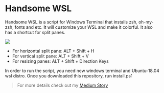 # Handsome WSL

Handsome WSL is a script for Windows Terminal that installs zsh, oh-my-zsh, fonts and etc. It will customize your WSL and make it colorful. It also has a shortcut for split panes. 
 
<img src="https://miro.medium.com/max/1378/1*5KU2Thaprpmxylv6II7-DQ.png"/>

  - For horizontal split pane: ALT + Shift + H 
  - For vertical split pane: ALT + Shift + V
  - For resizing panes: ALT + Shift + Direction Keys

In order to run the script, you need new windows terminal and Ubuntu-18.04 wsl distro. Once you downloaded this repository, run install.ps1

> For more details check out my [Medium Story](https://medium.com/@onur.polattimur/beautify-your-wsl-on-windows-terminal-783d0d0403e2)


